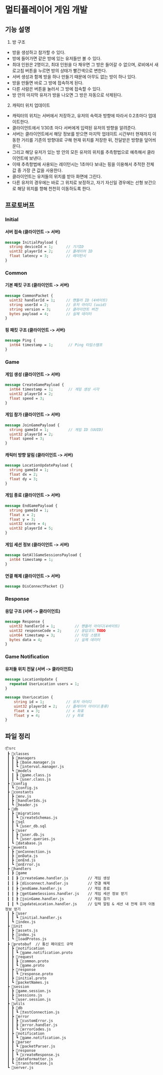 # 멀티플레이어 게임 개발

## 기능 설명

1. 방 구조
  - 방을 생성하고 참가할 수 있다.
  - 방에 들어가면 같은 방에 있는 유저들만 볼 수 있다.
  - 최대 인원은 2명이고, 최대 인원을 다 채우면 그 방은 들어갈 수 없으며, 로비에서 새로고침 버튼을 누르면 방의 상태가 빨간색으로 변한다.
  - 서버 생성과 함께 방을 하나 만들기 때문에 아무도 없는 방이 하나 있다.
  - 방을 만들면 바로 그 방에 접속하게 된다.
  - 다른 사람은 버튼을 눌러서 그 방에 접속할 수 있다.
  - 방 안의 마지막 유저가 방을 나오면 그 방은 자동으로 삭제된다.
2. 캐릭터 위치 업데이트
  - 캐릭터의 위치는 서버에서 저장하고, 유저의 속력과 방향에 따라서 0.2초마다 업데이트한다.
  - 클라이언트에서 1/30초 마다 서버에게 입력된 유저의 방향을 알려준다.
  - 서버는 클라이언트에서 해당 정보를 받으면 마지막 업데이트 시간부터 현재까지 이동한 거리를 기존의 방향대로 구해 현재 위치를 저장한 뒤, 전달받은 방향을 덮어씌운다.
  - 그리고 해당 유저가 있는 방 안의 모든 유저의 위치를 추측항법으로 예측해서 클라이언트에 보낸다.
  - 이때 추측항법에 사용되는 레이턴시는 1초마다 보내는 핑을 이용해서 추적한 전체 값 중 가장 큰 값을 사용한다.
  - 클라이언트는 유저들의 위치를 받아 화면에 그린다.
  - 다른 유저의 경우에는 바로 그 위치로 보정하고, 자기 자신일 경우에는 선형 보간으로 해당 위치를 향해 천천히 이동하도록 한다.


## 프로토버프

### Initial

#### 서버 접속 (클라이언트 -> 서버)
``` proto
message InitialPayload {
  string deviceId = 1;      // 기기ID 
  uint32 playerId = 2;      // 플레이어 ID
  float latency = 3;        // 레이턴시
}
```

### Common

#### 기본 패킷 구조 (클라이언트 -> 서버)
``` proto
message CommonPacket {
  uint32 handlerId = 1;     // 핸들러 ID (4바이트)
  string userId = 2;        // 유저 아이디 (uuid)
  string version = 3;       // 클라이언트 버전
  bytes payload = 4;        // 실제 데이터
}
```

#### 핑 패킷 구조 (클라이언트 -> 서버)
``` proto
message Ping {
  int64 timestamp = 1;       // Ping 타임스탬프
}
```
### Game

#### 게임 생성 (클라이언트 -> 서버)
``` proto
message CreateGamePayload {
  int64 timestamp = 1;       // 게임 생성 시각
  uint32 playerId = 2;
  float speed = 3;
}
```

#### 게임 참가 (클라이언트 -> 서버)
``` proto
message JoinGamePayload {
  string gameId = 1;         // 게임 ID (UUID)
  uint32 playerId = 2;       
  float speed = 3;
}
```

#### 캐릭터 방향 알림 (클라이언트 -> 서버)
``` proto
message LocationUpdatePayload {
  string gameId = 1;
  float dx = 2;
  float dy = 3;
}
```

#### 게임 종료 (클라이언트 -> 서버)
``` proto
message EndGamePayload {
  string gameId = 1;
  float x = 2;
  float y = 3;
  uint32 score = 4;
  uint32 playerId = 5;
}
```

#### 게임 세션 정보 (클라이언트 -> 서버)
``` proto
message GetAllGameSessionsPayload {
  int64 timestamp = 1;
}
```

#### 연결 해제 (클라이언트 -> 서버)
``` proto
message DisConnectPacket {}
```

### Response

#### 응답 구조 (서버 -> 클라이언트)
``` proto
message Response {
  uint32 handlerId = 1;         // 핸들러 아이디(4바이트)
  uint32 responseCode = 2;      // 응답코드 TODO
  uint64 timestamp = 3;         // 타임 스탬프
  bytes data = 4;               // 실제 데이터
}
```

### Game Notification

#### 유저들 위치 전달 (서버 -> 클라이언트)
``` proto
message LocationUpdate {
  repeated UserLocation users = 1;
}

message UserLocation {
    string id = 1;          // 유저 아이디
    uint32 playerId = 2;    // 플레이어 아이디(종류)
    float x = 3;            // x 좌표
    float y = 4;            // y 좌표
}
```


## 파일 정리

```
📦src
 ┣ 📂classes
 ┃ ┣ 📂managers
 ┃ ┃ ┣ 📜base.manager.js
 ┃ ┃ ┗ 📜interval.manager.js
 ┃ ┗ 📂models
 ┃ ┃ ┣ 📜game.class.js
 ┃ ┃ ┗ 📜user.class.js
 ┣ 📂config
 ┃ ┗ 📜config.js
 ┣ 📂constants
 ┃ ┣ 📜env.js
 ┃ ┣ 📜handlerIds.js
 ┃ ┗ 📜header.js
 ┣ 📂db
 ┃ ┣ 📂migrations
 ┃ ┃ ┗ 📜createSchemas.js
 ┃ ┣ 📂sql
 ┃ ┃ ┗ 📜user_db.sql
 ┃ ┣ 📂user
 ┃ ┃ ┣ 📜user.db.js
 ┃ ┃ ┗ 📜user.queries.js
 ┃ ┗ 📜database.js
 ┣ 📂events
 ┃ ┣ 📜onConnection.js
 ┃ ┣ 📜onData.js
 ┃ ┣ 📜onEnd.js
 ┃ ┗ 📜onError.js
 ┣ 📂handlers
 ┃ ┣ 📂game
 ┃ ┃ ┣ 📜createGame.handler.js         // 게임 생성
 ┃ ┃ ┣ 📜disconnect.handler.js         // 연결 해제
 ┃ ┃ ┣ 📜endGame.handler.js            // 게임 종료
 ┃ ┃ ┣ 📜getGameSessions.handler.js    // 게임 세션 정보 받기
 ┃ ┃ ┣ 📜joinGame.handler.js           // 게임 참가
 ┃ ┃ ┗ 📜updateLocation.handler.js     // 입력 알림 & 세션 내 전체 유저 이동 정보 얻기
 ┃ ┣ 📂user
 ┃ ┃ ┗ 📜initial.handler.js
 ┃ ┗ 📜index.js
 ┣ 📂init
 ┃ ┣ 📜assets.js
 ┃ ┣ 📜index.js
 ┃ ┗ 📜loadProtos.js
 ┣ 📂protobuf  // 통신 페이로드 규약
 ┃ ┣ 📂notification
 ┃ ┃ ┗ 📜game.notification.proto
 ┃ ┣ 📂request
 ┃ ┃ ┣ 📜common.proto
 ┃ ┃ ┗ 📜game.proto
 ┃ ┣ 📂response
 ┃ ┃ ┗ 📜response.proto
 ┃ ┣ 📜initial.proto
 ┃ ┗ 📜packetNames.js
 ┣ 📂session
 ┃ ┣ 📜game.session.js
 ┃ ┣ 📜sessions.js
 ┃ ┗ 📜user.session.js
 ┣ 📂utils
 ┃ ┣ 📂db
 ┃ ┃ ┗ 📜testConnection.js
 ┃ ┣ 📂error
 ┃ ┃ ┣ 📜customError.js
 ┃ ┃ ┣ 📜error.handler.js
 ┃ ┃ ┗ 📜errorCodes.js
 ┃ ┣ 📂notification
 ┃ ┃ ┗ 📜game.notification.js
 ┃ ┣ 📂parser
 ┃ ┃ ┗ 📜packetParser.js
 ┃ ┣ 📂response
 ┃ ┃ ┗ 📜createResponse.js
 ┃ ┣ 📜dateFormatter.js
 ┃ ┗ 📜transformCase.js
 ┗ 📜server.js
```

